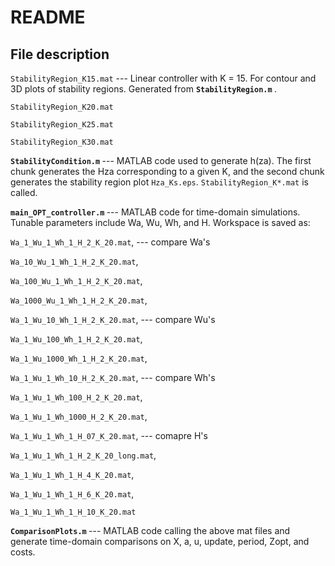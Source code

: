 <h1> README </h1>

<h2> File description </h2>

`StabilityRegion_K15.mat`  --- Linear controller with K = 15. For contour and 3D plots of stability regions. Generated from <strong> `StabilityRegion.m` </strong>. 

`StabilityRegion_K20.mat`

`StabilityRegion_K25.mat`

`StabilityRegion_K30.mat`

<strong> `StabilityCondition.m` </strong> --- MATLAB code used to generate h(za). The first chunk generates the Hza corresponding to a given K, and the second chunk generates the stability region plot `Hza_Ks.eps`. `StabilityRegion_K*.mat` is called.


<strong> `main_OPT_controller.m` </strong> 
--- MATLAB code for time-domain simulations. Tunable parameters include Wa, Wu,  Wh, and H. Workspace is saved as:

`Wa_1_Wu_1_Wh_1_H_2_K_20.mat`, --- compare Wa's

`Wa_10_Wu_1_Wh_1_H_2_K_20.mat`, 

`Wa_100_Wu_1_Wh_1_H_2_K_20.mat`, 

`Wa_1000_Wu_1_Wh_1_H_2_K_20.mat`,

`Wa_1_Wu_10_Wh_1_H_2_K_20.mat`, --- compare Wu's 

`Wa_1_Wu_100_Wh_1_H_2_K_20.mat`, 

`Wa_1_Wu_1000_Wh_1_H_2_K_20.mat`, 

`Wa_1_Wu_1_Wh_10_H_2_K_20.mat`, --- compare Wh's

`Wa_1_Wu_1_Wh_100_H_2_K_20.mat`, 

`Wa_1_Wu_1_Wh_1000_H_2_K_20.mat`, 

`Wa_1_Wu_1_Wh_1_H_07_K_20.mat`, --- comapre H's

`Wa_1_Wu_1_Wh_1_H_2_K_20_long.mat`,

`Wa_1_Wu_1_Wh_1_H_4_K_20.mat`, 

`Wa_1_Wu_1_Wh_1_H_6_K_20.mat`, 

`Wa_1_Wu_1_Wh_1_H_10_K_20.mat`

<strong> `ComparisonPlots.m` </strong> --- MATLAB code calling the above mat files and generate time-domain comparisons on X, a, u, update, period, Zopt, and costs.

